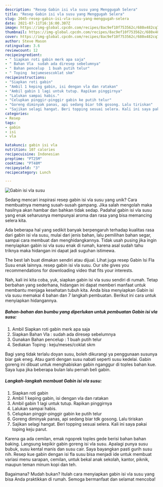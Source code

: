 ```yaml
---
description: "Resep Gabin isi vla susu yang Menggugah Selera"
title: "Resep Gabin isi vla susu yang Menggugah Selera"
slug: 2045-resep-gabin-isi-vla-susu-yang-menggugah-selera
date: 2021-07-11T16:16:00.307Z
image: https://img-global.cpcdn.com/recipes/8ac9ef10f753562c/680x482cq70/gabin-isi-vla-susu-foto-resep-utama.jpg
thumbnail: https://img-global.cpcdn.com/recipes/8ac9ef10f753562c/680x482cq70/gabin-isi-vla-susu-foto-resep-utama.jpg
cover: https://img-global.cpcdn.com/recipes/8ac9ef10f753562c/680x482cq70/gabin-isi-vla-susu-foto-resep-utama.jpg
author: Steve Mason
ratingvalue: 3.6
reviewcount: 12
recipeingredient:
- " Siapkan roti gabin merk apa saja"
- " Bahan Vla  sudah ada diresep sebelumnya"
- " Bahan pencelup  1 buah putih telur"
- " Toping  kejumesescoklat skm"
recipeinstructions:
- "Siapkan roti gabin"
- "Ambil 1 keping gabin, isi dengan vla dan ratakan"
- "Ambil gabin 1 lagi untuk tutup. Rapikan pinggirnya"
- "Lalukan sampai habis."
- "Celupkan pinggir-pinggir gabin ke putih telur"
- "Goreng diminyak panas, api sedang biar tdk gosong. Lalu tiriskan"
- "Sajikan selagi hangat. Beri topping sesuai selera. Kali ini saya pakai toping keju parut."
categories:
- Resep
tags:
- gabin
- isi
- vla

katakunci: gabin isi vla 
nutrition: 107 calories
recipecuisine: Indonesian
preptime: "PT25M"
cooktime: "PT48M"
recipeyield: "3"
recipecategory: Lunch

---
```



![Gabin isi vla susu](https://img-global.cpcdn.com/recipes/8ac9ef10f753562c/680x482cq70/gabin-isi-vla-susu-foto-resep-utama.jpg)

Sedang mencari inspirasi resep gabin isi vla susu yang unik? Cara membuatnya memang susah-susah gampang. Jika salah mengolah maka hasilnya akan hambar dan bahkan tidak sedap. Padahal gabin isi vla susu yang enak seharusnya mempunyai aroma dan rasa yang bisa memancing selera kita.

Ada beberapa hal yang sedikit banyak berpengaruh terhadap kualitas rasa dari gabin isi vla susu, mulai dari jenis bahan, lalu pemilihan bahan segar, sampai cara membuat dan menghidangkannya. Tidak usah pusing jika ingin menyiapkan gabin isi vla susu enak di rumah, karena asal sudah tahu triknya maka hidangan ini dapat jadi suguhan istimewa.

The best lah buat dimakan sendiri atau dijual. Lihat juga resep Gabin Isi Fla Susu enak lainnya. resep gabin isi vla susu. Our site gives you recommendations for downloading video that fits your interests.


Nah, kali ini kita coba, yuk, siapkan gabin isi vla susu sendiri di rumah. Tetap berbahan yang sederhana, hidangan ini dapat memberi manfaat untuk membantu menjaga kesehatan tubuh kita. Anda bisa menyiapkan Gabin isi vla susu memakai 4 bahan dan 7 langkah pembuatan. Berikut ini cara untuk menyiapkan hidangannya.

<!--inarticleads1-->

##### Bahan-bahan dan bumbu yang diperlukan untuk pembuatan Gabin isi vla susu:

1. Ambil  Siapkan roti gabin merk apa saja
1. Siapkan  Bahan Vla : sudah ada diresep sebelumnya
1. Gunakan  Bahan pencelup : 1 buah putih telur
1. Sediakan  Toping : keju/meses/coklat skm


Bagi yang tidak terlalu doyan susu, boleh dikurangi ya penggunaan susunya biar gak eneg. Atau ganti dengan susu nabati seperti susu kedelai. Gabin goreng ini dibuat untuk menghabiskan gabin nganggur di toples bahan kue. Saya lupa jika beberapa bulan lalu pernah beli gabin. 

<!--inarticleads2-->

##### Langkah-langkah membuat Gabin isi vla susu:

1. Siapkan roti gabin
1. Ambil 1 keping gabin, isi dengan vla dan ratakan
1. Ambil gabin 1 lagi untuk tutup. Rapikan pinggirnya
1. Lalukan sampai habis.
1. Celupkan pinggir-pinggir gabin ke putih telur
1. Goreng diminyak panas, api sedang biar tdk gosong. Lalu tiriskan
1. Sajikan selagi hangat. Beri topping sesuai selera. Kali ini saya pakai toping keju parut.


Karena ga ada cemilan, emak ngoprek toples gede berisi bahan bahan baking. Langsung kepikir gabin goreng isi vla susu. Apalagi punya susu bubuk, susu kental manis dan susu cair. Saya bayangkan pasti gurih susu nih. Resep kue gabin dengan isi fla susu bisa menjadi ide untuk membuat variasi menu sarapan, cemilan, untuk bekal anak sekolah, kantor, piknik, maupun teman minum kopi dan teh. 

Bagaimana? Mudah bukan? Itulah cara menyiapkan gabin isi vla susu yang bisa Anda praktikkan di rumah. Semoga bermanfaat dan selamat mencoba!
